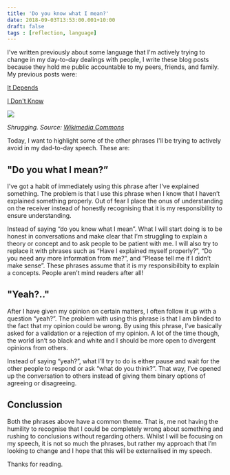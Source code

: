 ```yaml
---
title: 'Do you know what I mean?'
date: 2018-09-03T13:53:00.001+10:00
draft: false
tags : [reflection, language]
---
```


I've written previously about some language that I'm actively trying to change in my day-to-day dealings with people, I write these blog posts because they hold me public accountable to my peers, friends, and family. My previous posts were:

[It Depends](/2018/07/it-depends)

[I Don't Know](/2018/01/i-dont-know)


[![](https://2.bp.blogspot.com/-CZ1uIVrN8gg/W4yvhXgoRPI/AAAAAAAAT6s/9k11-nlSkUYm1TgHKp65cAb8c_qrJs8IgCLcBGAs/s200/2018-09-03%2B13_50_03-https___upload.wikimedia.org_wikipedia_commons_a_a8_247-man-shrugging-2.svg.png)](https://2.bp.blogspot.com/-CZ1uIVrN8gg/W4yvhXgoRPI/AAAAAAAAT6s/9k11-nlSkUYm1TgHKp65cAb8c_qrJs8IgCLcBGAs/s1600/2018-09-03%2B13_50_03-https___upload.wikimedia.org_wikipedia_commons_a_a8_247-man-shrugging-2.svg.png)

*Shrugging. Source: [Wikimedia Commons](https://commons.wikimedia.org/)*


Today, I want to highlight some of the other phrases I'll be trying to actively avoid in my dad-to-day speech. These are:  

## "Do you what I mean?”
I've got a habit of immediately using this phrase after I've explained something. The problem is that I use this phrase when I know that I haven’t explained something properly. Out of fear I place the onus of understanding on the receiver instead of honestly recognising that it is my responsibility to ensure understanding.  
  
Instead of saying “do you know what I mean”. What I will start doing is to be honest in conversations and make clear that I’m struggling to explain a theory or concept and to ask people to be patient with me. I will also try to replace it with phrases such as “Have I explained myself properly?”, “Do you need any more information from me?”, and “Please tell me if I didn’t make sense”. These phrases assume that it is my responsibilbity to explain a concepts. People aren’t mind readers after all!  

## "Yeah?.."
After I have given my opinion on certain matters, I often follow it up with a question “yeah?”. The problem with using this phrase is that I am blinded to the fact that my opinion could be wrong. By using this phrase, I’ve basically asked for a validation or a rejection of my opinion. A lot of the time though, the world isn’t so black and white and I should be more open to divergent opinions from others.

Instead of saying “yeah?”, what I’ll try to do is either pause and wait for the other people to respond or ask “what do you think?”. That way, I’ve opened up the conversation to others instead of giving them binary options of agreeing or disagreeing.

## Conclussion
Both the phrases above have a common theme. That is, me not having the humility to recognise that I could be completely wrong about something and rushing to conclusions without regarding others. Whilst I will be focusing on my speech, it is not so much the phrases, but rather my approach that I’m looking to change and I hope that this will be externalised in my speech.  

Thanks for reading.
